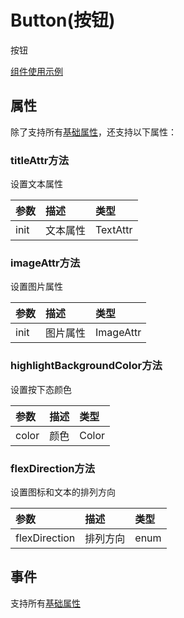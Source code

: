 # Button(按钮)

按钮

[组件使用示例](https://github.com/Tencent-TDS/KuiklyUI/blob/main/demo/src/commonMain/kotlin/com/tencent/kuikly/demo/pages/demo/kit_demo/DeclarativeDemo/ButtonExamplePage.kt)


## 属性

除了支持所有[基础属性](basic-attr-event.md#基础属性)，还支持以下属性：

### titleAttr方法

设置文本属性

<div class="table-01">

| 参数  | 描述     | 类型 |
|:----|:-------|:--|
| init | 文本属性 | TextAttr |

</div>

### imageAttr方法

设置图片属性

<div class="table-01">

| 参数  | 描述     | 类型 |
|:----|:-------|:--|
| init | 图片属性 | ImageAttr |

</div>

### highlightBackgroundColor方法

设置按下态颜色

<div class="table-01">

| 参数  | 描述     | 类型 |
|:----|:-------|:--|
| color | 颜色 | Color |

</div>

### flexDirection方法

设置图标和文本的排列方向

<div class="table-01">

| 参数  | 描述     | 类型 |
|:----|:-------|:--|
| flexDirection | 排列方向 | enum |

</div>

## 事件

支持所有[基础属性](basic-attr-event.md#基础属性)
